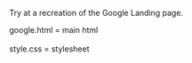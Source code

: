 Try at a recreation of the Google Landing page.

google.html = main html <br>
<br>
style.css = stylesheet
